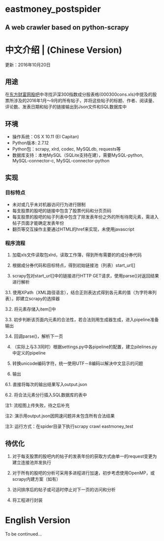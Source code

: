 eastmoney_postspider
===
A web crawler based on python-scrapy
---


# 中文介绍 | (Chinese Version)
更新：2016年10月20日

## 用途

在[东方财富网股吧](http://guba.eastmoney.com/remenba.aspx?type=1)中寻找沪深300指数成分股表格(000300cons.xls)中提及的股票所涉及的2016年1月～9月的所有帖子，并将这些帖子的标题、作者、阅读量、评论数、发表日期和帖子的链接输出到Json文件和SQL数据库中

## 环境

* 操作系统：OS X 10.11 (EI Capitan)
* Python版本: 2.7.12
* Python包：scrapy, xlrd, codec, MySQLdb, requests等
* 数据库支持：本地MySQL（SQLite支持在建），需要MySQL-python, MySQL-connector-c, MySQL-connector-python

## 实现

### 目标特点

* 未对或几乎未对机器访问行为进行限制
* 每支股票的股吧的链接中包含了股票代码和分页页码
* 每支股票的股吧的帖子列表中包含了除发表年份之外的所有待爬元素，需进入帖子页面才能确定发表年份
* 翻页等交互操作主要通过HTML的href来实现，未使用javascript

### 程序流程

1. 加载xls文件读取包xlrd，读取工作簿，得到所有需要的的成分券代码

2. 根据成分券代码和目标特点，得到初始链接池（列表）start_url[]

3. scrapy包对start_url[]中的链接进行HTTP GET请求，使用parse()对返回结果进行解析

  3.1. 使用XPath（XML路径语言），结合正则表达式得到各元素的值（为字符串列表）。即建立scrapy的选择器
  
  3.2. 将元素存储入item[]中
  
  3.3. 初步判断该页面内元素的合法性，若合法则用生成器生成，进入pipeline准备输出
  
  3.4. 回调parse()，解析下一页
  
4. （实际上与3.3同时）根据settings.py中各pipeline的配置，建立pilelines.py中定义的pipeline

5. 转换unicode编码字符，统一使用UTF－8编码以解决中文显示的问题

6. 输出

  6.1. 直接将每次的输出结果写入output.json
  
  6.2. 将合法元素分行插入SQL数据库的表中
  
注1: 流程图上传失败，待之后补充

注2: 演示用output.json因网速问题并未包含所有合法结果

注3: 运行方式：在spider目录下执行scrapy crawl eastmoney_test

## 待优化

1. 对于每支股票的股吧内的帖子的发表年份的获取方式由单一的request变更为建立连接池并发执行

2. 对于所有的股吧的分析可采用多进程进行加速，初步考虑使用OpenMP，或scrapy内建方案（如有）

3. 访问排序后的帖子或可适时停止对下一页的访问和分析

4. 将工程进行封装

# English Version
To be continued...
